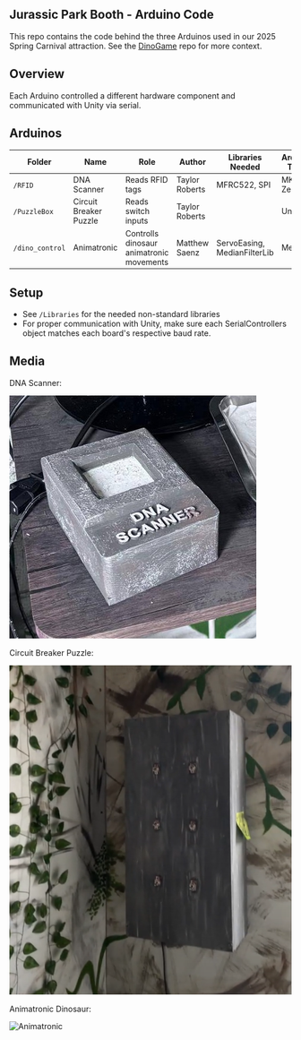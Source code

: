 ## Jurassic Park Booth - Arduino Code
This repo contains the code behind the three Arduinos used in our 2025 Spring Carnival attraction. See the [DinoGame](github.com/p0nk0/DinoGame) repo for more context.

## Overview
Each Arduino controlled a different hardware component and communicated with Unity via serial.
 
## Arduinos
| Folder | Name | Role | Author | Libraries Needed | Arduino Type |
|---|---|---|---|---|---|
| `/RFID` | DNA Scanner | Reads RFID tags | Taylor Roberts | MFRC522, SPI | MKR Zero |
| `/PuzzleBox` | Circuit Breaker Puzzle | Reads switch inputs | Taylor Roberts | | Uno |
| `/dino_control` | Animatronic | Controlls dinosaur animatronic movements | Matthew Saenz | ServoEasing, MedianFilterLib | Mega |

## Setup
- See `/Libraries` for the needed non-standard libraries
- For proper communication with Unity, make sure each SerialControllers object matches each board's respective baud rate.

## Media
DNA Scanner:

![DNA Scanner](Images/RFID.jpg)

Circuit Breaker Puzzle:

![Puzzle Box](Images/PuzzleBox.png)

Animatronic Dinosaur:

![Animatronic](Images/Dino.jpg)
